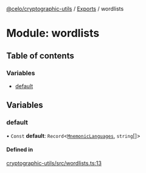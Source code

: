 [@celo/cryptographic-utils](../README.md) / [Exports](../modules.md) / wordlists

# Module: wordlists

## Table of contents

### Variables

- [default](wordlists.md#default)

## Variables

### default

• `Const` **default**: `Record`\<[`MnemonicLanguages`](../enums/account.MnemonicLanguages.md), `string`[]\>

#### Defined in

[cryptographic-utils/src/wordlists.ts:13](https://github.com/celo-org/developer-tooling/blob/master/packages/sdk/cryptographic-utils/src/wordlists.ts#L13)
